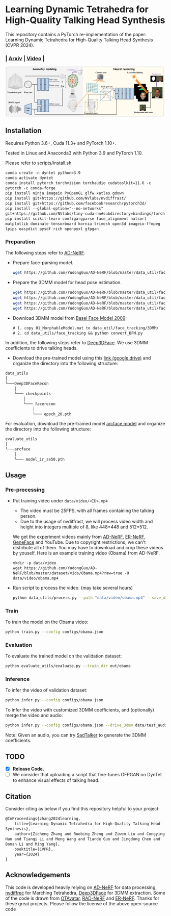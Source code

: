 # Learning Dynamic Tetrahedra for High-Quality Talking Head Synthesis 
This repository contains a PyTorch re-implementation of the paper: Learning Dynamic Tetrahedra for High-Quality Talking Head Synthesis (CVPR 2024).
### | [Arxiv](https://arxiv.org/pdf/2402.17364.pdf) | [Video](https://youtu.be/Hahv5jy2w_E) | 
<img src='assets/pipeline.png' width='1000'/>

## Installation
Requires Python 3.6+, Cuda 11.3+ and PyTorch 1.10+. 

Tested in Linux and Anaconda3 with Python 3.9 and PyTorch 1.10.

Please refer to scripts/install.sh
````### Install dependency
conda create -n dyntet python=3.9
conda activate dyntet
conda install pytorch torchvision torchaudio cudatoolkit=11.6 -c pytorch -c conda-forge
pip install ninja imageio PyOpenGL glfw xatlas gdown
pip install git+https://github.com/NVlabs/nvdiffrast/
pip install git+https://github.com/facebookresearch/pytorch3d/
pip install --global-option="--no-networks" git+https://github.com/NVlabs/tiny-cuda-nn#subdirectory=bindings/torch
pip install scikit-learn configargparse face_alignment natsort matplotlib dominate tensorboard kornia trimesh open3d imageio-ffmpeg lpips easydict pysdf rich openpyxl gfpgan
```````

### Preparation 

The following steps refer to [AD-NeRF](https://github.com/YudongGuo/AD-NeRF).

- Prepare face-parsing model.

  ```bash
  wget https://github.com/YudongGuo/AD-NeRF/blob/master/data_util/face_parsing/79999_iter.pth?raw=true -O data_utils/face_parsing/79999_iter.pth
  ```

- Prepare the 3DMM model for head pose estimation.

  ```bash
  wget https://github.com/YudongGuo/AD-NeRF/blob/master/data_util/face_tracking/3DMM/exp_info.npy?raw=true -O data_utils/face_tracking/3DMM/exp_info.npy
  wget https://github.com/YudongGuo/AD-NeRF/blob/master/data_util/face_tracking/3DMM/keys_info.npy?raw=true -O data_utils/face_tracking/3DMM/keys_info.npy
  wget https://github.com/YudongGuo/AD-NeRF/blob/master/data_util/face_tracking/3DMM/sub_mesh.obj?raw=true -O data_utils/face_tracking/3DMM/sub_mesh.obj
  wget https://github.com/YudongGuo/AD-NeRF/blob/master/data_util/face_tracking/3DMM/topology_info.npy?raw=true -O data_utils/face_tracking/3DMM/topology_info.npy
  ```

- Download 3DMM model from [Basel Face Model 2009](https://faces.dmi.unibas.ch/bfm/main.php?nav=1-1-0&id=details):

  ```
  # 1. copy 01_MorphableModel.mat to data_util/face_tracking/3DMM/
  # 2. cd data_utils/face_tracking && python convert_BFM.py
  ```

In addition, the following steps refer to [Deep3DFace](https://github.com/sicxu/Deep3DFaceRecon_pytorch/tree/master). We use 3DMM coefficients to drive talking heads.


[//]: # (- Get access to BFM09 using this [link]&#40;https://faces.dmi.unibas.ch/bfm/main.php?nav=1-2&id=downloads&#41;. After getting the access, download "01_MorphableModel.mat". Download the Expression Basis &#40;Exp_Pca.bin&#41; using this [link &#40;google drive&#41;]&#40;https://drive.google.com/file/d/1bw5Xf8C12pWmcMhNEu6PtsYVZkVucEN6/view?usp=sharing&#41;. Organize all files into the following structure:)

[//]: # (```)

[//]: # (data_utils)

[//]: # (©¦)

[//]: # (©¸©¤©¤©¤Deep3DFaceRecon)

[//]: # (    ©¦)

[//]: # (    ©¸©¤©¤©¤ BFM)

[//]: # (        ©¦)

[//]: # (        ©¸©¤©¤©¤ 01_MorphableModel.mat)

[//]: # (        ©¦)

[//]: # (        ©¸©¤©¤©¤ Exp_Pca.bin)

[//]: # (        |)

[//]: # (        ©¸©¤©¤©¤ ...)

[//]: # (```)


- Download the pre-trained model using this [link (google drive)](https://drive.google.com/drive/folders/1liaIxn9smpudjjqMaWWRpP0mXRW_qRPP?usp=sharing) and organize the directory into the following structure:
```
data_utils
│
└───Deep3DFaceRecon
    │
    └─── checkpoints
        │
        └─── facerecon
            │
            └─── epoch_20.pth
```

For evaluation, download the pre-trained model [arcface model](https://link.zhihu.com/?target=https%3A//1drv.ms/u/s%21AhMqVPD44cDOhkPsOU2S_HFpY9dC) and organize the directory into the following structure:
```
evaluate_utils
│
└───arcface
    │
    └─── model_ir_se50.pth
```

## Usage

### Pre-processing
* Put training video under `data/video/<ID>.mp4`
  - The video must be 25FPS, with all frames containing the talking person. 
  - Due to the usage of nvdiffrast, we will process video width and height into integers multiple of 8, like 448\*448 and 512\*512.

  We get the experiment videos mainly from [AD-NeRF](https://github.com/YudongGuo/AD-NeRF), [ER-NeRF](https://github.com/Fictionarry/ER-NeRF), [GeneFace](https://github.com/yerfor/GeneFace) and YouTube. Due to copyright restrictions, we can't distribute all of them. You may have to download and crop these videos by youself. Here is an example training video (Obama) from AD-NeRF.
  ```
  mkdir -p data/video
  wget https://github.com/YudongGuo/AD-NeRF/blob/master/dataset/vids/Obama.mp4?raw=true -O data/video/obama.mp4
  ```
* Run script to process the video. (may take several hours)

  ```bash
  python data_utils/process.py --path "data/video/obama.mp4" --save_dir "data/video/obama" --task -1
  ```

### Train
To train the model on the Obama video:
```bash
python train.py --config configs/obama.json
```

### Evaluation
To evaluate the trained model on the validation dataset:

```bash
python evaluate_utils/evaluate.py --train_dir out/obama
```


### Inference

To infer the video of validation dataset:
```bash
python infer.py --config configs/obama.json 
```
To infer the video with customized 3DMM coefficients, and (optionally) merge the video and audio:
```bash
python infer.py --config configs/obama.json --drive_3dmm data/test_audio/obama_sing_sadtalker.npy --audio data/test_audio/sing.wav
```

Note: Given an audio, you can try [SadTalker](https://github.com/OpenTalker/SadTalker)  to generate the 3DMM coefficients. 


## TODO
- [x] **Release Code.**
- [ ] We consider that uploading a script that fine-tunes GFPGAN on DynTet to enhance visual effects of talking head. 

## Citation

Consider citing as below if you find this repository helpful to your project:

```
@InProceedings{zhang2024learning,
    title={Learning Dynamic Tetrahedra for High-Quality Talking Head Synthesis}, 
    author={Zicheng Zhang and Ruobing Zheng and Ziwen Liu and Congying Han and Tianqi Li and Meng Wang and Tiande Guo and Jingdong Chen and Bonan Li and Ming Yang},
    booktitle={CVPR},
    year={2024}
}
```

## Acknowledgements

This code is developed heavily relying on [AD-NeRF](https://github.com/ashawkey/RAD-NeRF) for data processing, [nvdiffrec](https://github.com/NVlabs/nvdiffrec) for Marching Tetrahedra, [Deep3DFace](https://github.com/sicxu/Deep3DFaceRecon_pytorch/tree/master) for 3DMM extraction.
Some of the code is drawn from [OTAvatar](https://github.com/theEricMa/OTAvatar), [RAD-NeRF](https://github.com/ashawkey/RAD-NeRF) and [ER-NeRF](https://github.com/Fictionarry/ER-NeRF). Thanks for these great projects. Please follow the license of the above open-source code
